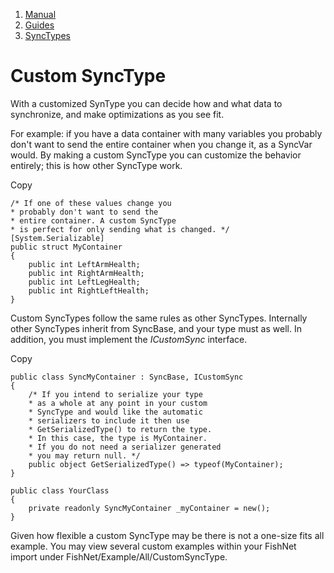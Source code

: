 1.  [Manual](/docs/manual)
3.  [Guides](/docs/manual/guides)
5.  [SyncTypes](/docs/manual/guides/synchronizing)

# Custom SyncType

With a customized SynType you can decide how and what data to synchronize, and make optimizations as you see fit.

For example: if you have a data container with many variables you probably don't want to send the entire container when you change it, as a SyncVar would. By making a custom SyncType you can customize the behavior entirely; this is how other SyncType work.

Copy

    /* If one of these values change you
    * probably don't want to send the
    * entire container. A custom SyncType
    * is perfect for only sending what is changed. */
    [System.Serializable]
    public struct MyContainer
    {
        public int LeftArmHealth;
        public int RightArmHealth;
        public int LeftLegHealth;
        public int RightLeftHealth;            
    }

Custom SyncTypes follow the same rules as other SyncTypes. Internally other SyncTypes inherit from SyncBase, and your type must as well. In addition, you must implement the _ICustomSync_ interface.

Copy

    public class SyncMyContainer : SyncBase, ICustomSync
    {
        /* If you intend to serialize your type
        * as a whole at any point in your custom
        * SyncType and would like the automatic
        * serializers to include it then use
        * GetSerializedType() to return the type.
        * In this case, the type is MyContainer.
        * If you do not need a serializer generated
        * you may return null. */
        public object GetSerializedType() => typeof(MyContainer);
    }
    
    public class YourClass
    {
        private readonly SyncMyContainer _myContainer = new();
    }

Given how flexible a custom SyncType may be there is not a one-size fits all example. You may view several custom examples within your FishNet import under FishNet/Example/All/CustomSyncType.
